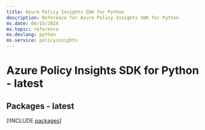 ```yaml
---
title: Azure Policy Insights SDK for Python
description: Reference for Azure Policy Insights SDK for Python
ms.date: 04/15/2024
ms.topic: reference
ms.devlang: python
ms.service: policyinsights
---
```

# Azure Policy Insights SDK for Python - latest
## Packages - latest
[!INCLUDE [packages](policy-insights-index.md)]